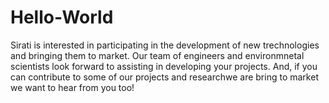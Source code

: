 # Hello-World
Sirati is interested in participating in the development of new trechnologies and bringing them to market. Our team of engineers and environmnetal scientists look forward to assisting in developing your projects. And, if you can contribute to some of our projects and researchwe are bring to market we want to hear from you too!
